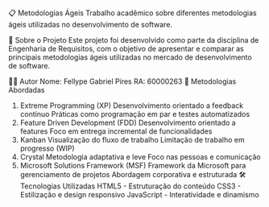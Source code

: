 📋 Metodologias Ágeis
Trabalho acadêmico sobre diferentes metodologias ágeis utilizadas no desenvolvimento de software.

📖 Sobre o Projeto
Este projeto foi desenvolvido como parte da disciplina de Engenharia de Requisitos, com o objetivo de apresentar e comparar as principais metodologias ágeis utilizadas no mercado de desenvolvimento de software.

👨‍🎓 Autor
Nome: Fellype Gabriel Pires
RA: 60000263
🎯 Metodologias Abordadas
1. Extreme Programming (XP)
Desenvolvimento orientado a feedback contínuo
Práticas como programação em par e testes automatizados
2. Feature Driven Development (FDD)
Desenvolvimento orientado a features
Foco em entrega incremental de funcionalidades
3. Kanban
Visualização do fluxo de trabalho
Limitação de trabalho em progresso (WIP)
4. Crystal
Metodologia adaptativa e leve
Foco nas pessoas e comunicação
5. Microsoft Solutions Framework (MSF)
Framework da Microsoft para gerenciamento de projetos
Abordagem corporativa e estruturada
🛠️ Tecnologias Utilizadas
HTML5 - Estruturação do conteúdo
CSS3 - Estilização e design responsivo
JavaScript - Interatividade e dinamismo
